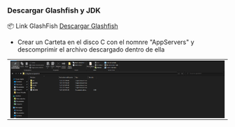 ### Descargar Glashfish y JDK

📦 Link GlashFish [Descargar Glashfish ](https://javaee.github.io/glassfish/download)

- Crear un Carteta en el disco C con el nomnre "AppServers" y descomprimir el archivo descargado dentro de ella

<table align="center" >
  <tr>
    <td align="center" style="padding=0;width=50%;">
      <img align="center" style="padding=0;" src="./images/glassfish.png" />
    </td>
  </tr>
</table>

